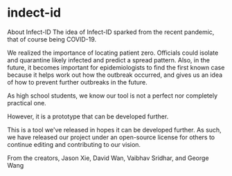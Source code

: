 # indect-id

About Infect-ID
The idea of Infect-ID sparked from the recent pandemic, that of course being COVID-19. 

We realized the importance of locating patient zero. Officials could isolate and quarantine 
likely infected and predict a spread pattern. Also, in the future, it becomes important for 
epidemiologists to find the first known case because it helps work out how the outbreak occurred, 
and gives us an idea of how to prevent further outbreaks in the future.

As high school students, we know our tool is not a perfect nor completely practical one. 

However, it is a prototype that can be developed further.

This is a tool we've released in hopes it can be developed further. As such, we have released our 
project under an open-source license for others to continue editing and contributing to our vision.  

From the creators,
Jason Xie, David Wan, Vaibhav Sridhar, and George Wang
